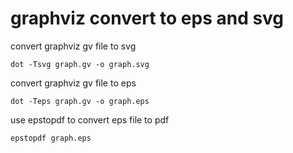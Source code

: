# graphviz convert to eps and svg

convert graphviz gv file to svg 

```
dot -Tsvg graph.gv -o graph.svg
```

convert graphviz gv file to eps

```
dot -Teps graph.gv -o graph.eps
```

use epstopdf to convert eps file to pdf

```
epstopdf graph.eps
```
